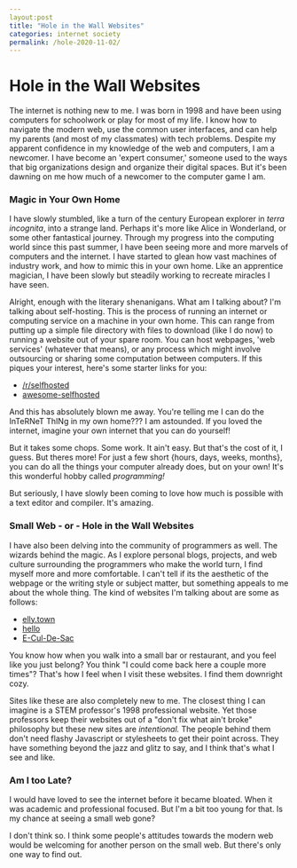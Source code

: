```yaml
---
layout:post
title: "Hole in the Wall Websites"
categories: internet society
permalink: /hole-2020-11-02/
---
```


# Hole in the Wall Websites


The internet is nothing new to me. I was born in 1998 and have been using computers for schoolwork or play for most of my life. I know how to navigate the modern web, use the common user interfaces, and can help my parents (and most of my classmates) with tech problems. Despite my apparent confidence in my knowledge of the web and computers, I am a newcomer. I have become an 'expert consumer,' someone used to the ways that big organizations design and organize their digital spaces. But it's been dawning on me how much of a newcomer to the computer game I am.

### Magic in Your Own Home

I have slowly stumbled, like a turn of the century European explorer in *terra incognita*, into a strange land. Perhaps it's more like Alice in Wonderland, or some other fantastical journey. Through my progress into the computing world since this past summer, I have been seeing more and more marvels of computers and the internet. I have started to glean how vast machines of industry work, and how to mimic this in your own home. Like an apprentice magician, I have been slowly but steadily working to recreate miracles I have seen.

Alright, enough with the literary shenanigans. What am I talking about? I'm talking about self-hosting. This is the process of running an internet or computing service on a machine in your own home. This can range from putting up a simple file directory with files to download (like I do now) to running a website out of your spare room. You can host webpages, 'web services' (whatever that means), or any process which might involve outsourcing or sharing some computation between computers. If this piques your interest, here's some starter links for you:

* [/r/selfhosted](https://www.reddit.com/r/selfhosted)
* [awesome-selfhosted](https://github.com/awesome-selfhosted/awesome-selfhosted/blob/master/README.md#)

And this has absolutely blown me away. You're telling me I can do the InTeRNeT ThINg in my own home??? I am astounded. If you loved the internet, imagine your own internet that you can do yourself!

But it takes some chops. Some work. It ain't easy. But that's the cost of it, I guess. But theres more! For just a few short {hours, days, weeks, months}, you can do all the things your computer already does, but on your own! It's this wonderful hobby called *programming!*

But seriously, I have slowly been coming to love how much is possible with a text editor and compiler. It's amazing. 


### Small Web - or - Hole in the Wall Websites

I have also been delving into the community of programmers as well. The wizards behind the magic. As I explore personal blogs, projects, and web culture surrounding the programmers who make the world turn, I find myself more and more comfortable. I can't tell if its the aesthetic of the webpage or the writing style or subject matter, but something appeals to me about the whole thing. The kind of websites I'm talking about are some as follows:

* [elly.town](http://elly.town/)
* [hello](https://stillinbeta.com/hello)
* [E-Cul-De-Sac](http://www.over-yonder.net/~fullermd/)

You know how when you walk into a small bar or restaurant, and you feel like you just belong? You think "I could come back here a couple more times"? That's how I feel when I visit these websites. I find them downright cozy. 

Sites like these are also completely new to me. The closest thing I can imagine is a STEM professor's 1998 professional website. Yet those professors keep their websites out of a "don't fix what ain't broke" philosophy but these new sites are *intentional.* The people behind them don't need flashy Javascript or stylesheets to get their point across. They have something beyond the jazz and glitz to say, and I think that's what I see and like.


### Am I too Late?

I would have loved to see the internet before it became bloated. When it was academic and professional focused. But I'm a bit too young for that. Is my chance at seeing a small web gone?

I don't think so. I think some people's attitudes towards the modern web would be welcoming for another person on the small web. But there's only one way to find out.
